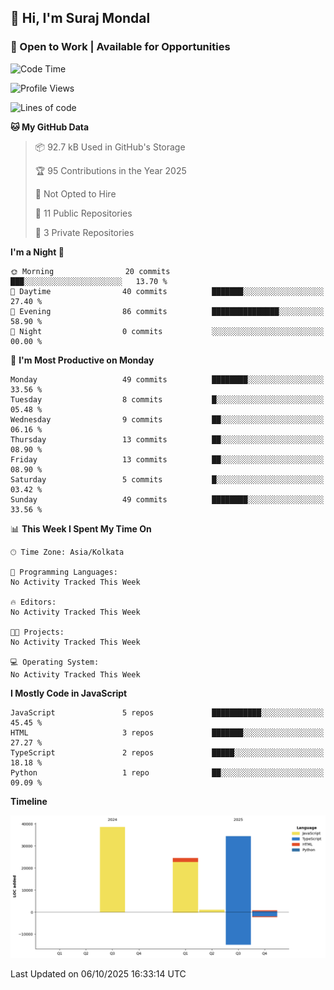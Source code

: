 ## 👋 Hi, I'm Suraj Mondal
### 🚀 Open to Work | Available for Opportunities

<!--START_SECTION:waka-->
![Code Time](http://img.shields.io/badge/Code%20Time-0%20secs-blue)

![Profile Views](http://img.shields.io/badge/Profile%20Views-24-blue)

![Lines of code](https://img.shields.io/badge/From%20Hello%20World%20I%27ve%20Written-99.2%20thousand%20lines%20of%20code-blue)

**🐱 My GitHub Data** 

> 📦 92.7 kB Used in GitHub's Storage 
 > 
> 🏆 95 Contributions in the Year 2025
 > 
> 🚫 Not Opted to Hire
 > 
> 📜 11 Public Repositories 
 > 
> 🔑 3 Private Repositories 
 > 
**I'm a Night 🦉** 

```text
🌞 Morning                20 commits          ███░░░░░░░░░░░░░░░░░░░░░░   13.70 % 
🌆 Daytime                40 commits          ███████░░░░░░░░░░░░░░░░░░   27.40 % 
🌃 Evening                86 commits          ███████████████░░░░░░░░░░   58.90 % 
🌙 Night                  0 commits           ░░░░░░░░░░░░░░░░░░░░░░░░░   00.00 % 
```
📅 **I'm Most Productive on Monday** 

```text
Monday                   49 commits          ████████░░░░░░░░░░░░░░░░░   33.56 % 
Tuesday                  8 commits           █░░░░░░░░░░░░░░░░░░░░░░░░   05.48 % 
Wednesday                9 commits           ██░░░░░░░░░░░░░░░░░░░░░░░   06.16 % 
Thursday                 13 commits          ██░░░░░░░░░░░░░░░░░░░░░░░   08.90 % 
Friday                   13 commits          ██░░░░░░░░░░░░░░░░░░░░░░░   08.90 % 
Saturday                 5 commits           █░░░░░░░░░░░░░░░░░░░░░░░░   03.42 % 
Sunday                   49 commits          ████████░░░░░░░░░░░░░░░░░   33.56 % 
```


📊 **This Week I Spent My Time On** 

```text
🕑︎ Time Zone: Asia/Kolkata

💬 Programming Languages: 
No Activity Tracked This Week

🔥 Editors: 
No Activity Tracked This Week

🐱‍💻 Projects: 
No Activity Tracked This Week

💻 Operating System: 
No Activity Tracked This Week
```

**I Mostly Code in JavaScript** 

```text
JavaScript               5 repos             ███████████░░░░░░░░░░░░░░   45.45 % 
HTML                     3 repos             ███████░░░░░░░░░░░░░░░░░░   27.27 % 
TypeScript               2 repos             █████░░░░░░░░░░░░░░░░░░░░   18.18 % 
Python                   1 repo              ██░░░░░░░░░░░░░░░░░░░░░░░   09.09 % 
```



**Timeline**

![Lines of Code chart](https://raw.githubusercontent.com/Clay990/Clay990/main/assets/bar_graph.png)


 Last Updated on 06/10/2025 16:33:14 UTC
<!--END_SECTION:waka-->
